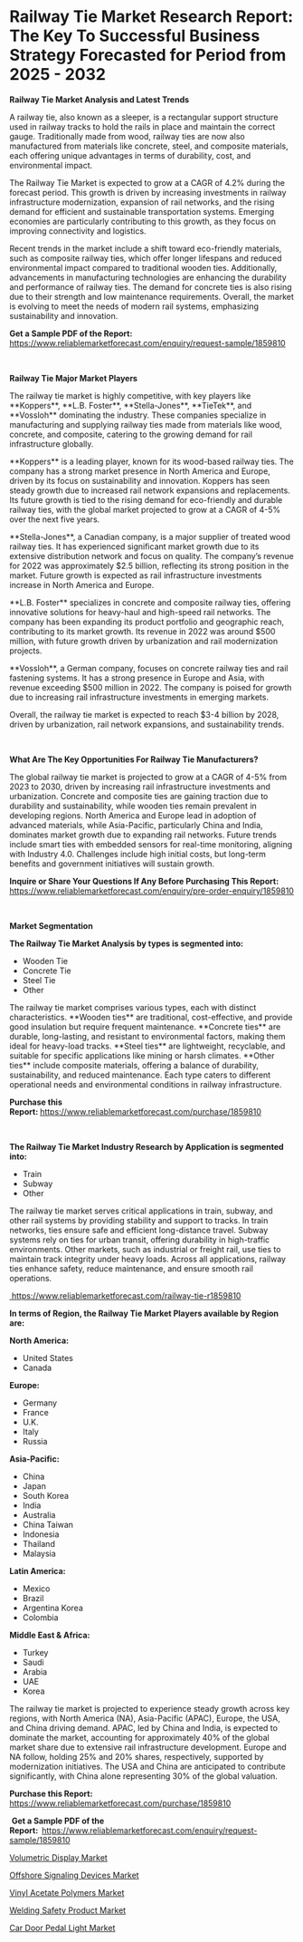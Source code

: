 <p><h1>Railway Tie Market Research Report: The Key To Successful Business Strategy Forecasted for Period from 2025 - 2032</h1></p><p><strong>Railway Tie Market Analysis and Latest Trends</strong></p>
<p><p>A railway tie, also known as a sleeper, is a rectangular support structure used in railway tracks to hold the rails in place and maintain the correct gauge. Traditionally made from wood, railway ties are now also manufactured from materials like concrete, steel, and composite materials, each offering unique advantages in terms of durability, cost, and environmental impact.</p><p>The Railway Tie Market is expected to grow at a CAGR of 4.2% during the forecast period. This growth is driven by increasing investments in railway infrastructure modernization, expansion of rail networks, and the rising demand for efficient and sustainable transportation systems. Emerging economies are particularly contributing to this growth, as they focus on improving connectivity and logistics.</p><p>Recent trends in the market include a shift toward eco-friendly materials, such as composite railway ties, which offer longer lifespans and reduced environmental impact compared to traditional wooden ties. Additionally, advancements in manufacturing technologies are enhancing the durability and performance of railway ties. The demand for concrete ties is also rising due to their strength and low maintenance requirements. Overall, the market is evolving to meet the needs of modern rail systems, emphasizing sustainability and innovation.</p></p>
<p><strong>Get a Sample PDF of the Report:&nbsp;</strong> <a href="https://www.reliablemarketforecast.com/enquiry/request-sample/1859810?utm_campaign=1141&utm_medium=2&utm_source=Github&utm_content=ia&utm_term=24012025&utm_id=railway-tie">https://www.reliablemarketforecast.com/enquiry/request-sample/1859810</a></p>
<p>&nbsp;</p>
<p><strong>Railway Tie Major Market Players</strong></p>
<p><p>The railway tie market is highly competitive, with key players like **Koppers**, **L.B. Foster**, **Stella-Jones**, **TieTek**, and **Vossloh** dominating the industry. These companies specialize in manufacturing and supplying railway ties made from materials like wood, concrete, and composite, catering to the growing demand for rail infrastructure globally.</p><p>**Koppers** is a leading player, known for its wood-based railway ties. The company has a strong market presence in North America and Europe, driven by its focus on sustainability and innovation. Koppers has seen steady growth due to increased rail network expansions and replacements. Its future growth is tied to the rising demand for eco-friendly and durable railway ties, with the global market projected to grow at a CAGR of 4-5% over the next five years.</p><p>**Stella-Jones**, a Canadian company, is a major supplier of treated wood railway ties. It has experienced significant market growth due to its extensive distribution network and focus on quality. The company’s revenue for 2022 was approximately $2.5 billion, reflecting its strong position in the market. Future growth is expected as rail infrastructure investments increase in North America and Europe.</p><p>**L.B. Foster** specializes in concrete and composite railway ties, offering innovative solutions for heavy-haul and high-speed rail networks. The company has been expanding its product portfolio and geographic reach, contributing to its market growth. Its revenue in 2022 was around $500 million, with future growth driven by urbanization and rail modernization projects.</p><p>**Vossloh**, a German company, focuses on concrete railway ties and rail fastening systems. It has a strong presence in Europe and Asia, with revenue exceeding $500 million in 2022. The company is poised for growth due to increasing rail infrastructure investments in emerging markets.</p><p>Overall, the railway tie market is expected to reach $3-4 billion by 2028, driven by urbanization, rail network expansions, and sustainability trends.</p></p>
<p>&nbsp;</p>
<p><strong>What Are The Key Opportunities For Railway Tie Manufacturers?</strong></p>
<p><p>The global railway tie market is projected to grow at a CAGR of 4-5% from 2023 to 2030, driven by increasing rail infrastructure investments and urbanization. Concrete and composite ties are gaining traction due to durability and sustainability, while wooden ties remain prevalent in developing regions. North America and Europe lead in adoption of advanced materials, while Asia-Pacific, particularly China and India, dominates market growth due to expanding rail networks. Future trends include smart ties with embedded sensors for real-time monitoring, aligning with Industry 4.0. Challenges include high initial costs, but long-term benefits and government initiatives will sustain growth.</p></p>
<p><strong>Inquire or Share Your Questions If Any Before Purchasing This Report:</strong> <a href="https://www.reliablemarketforecast.com/enquiry/pre-order-enquiry/1859810?utm_campaign=1141&utm_medium=2&utm_source=Github&utm_content=ia&utm_term=24012025&utm_id=railway-tie">https://www.reliablemarketforecast.com/enquiry/pre-order-enquiry/1859810</a></p>
<p>&nbsp;</p>
<p><strong>Market Segmentation</strong></p>
<p><strong>The Railway Tie Market Analysis by types is segmented into:</strong></p>
<p><ul><li>Wooden Tie</li><li>Concrete Tie</li><li>Steel Tie</li><li>Other</li></ul></p>
<p><p>The railway tie market comprises various types, each with distinct characteristics. **Wooden ties** are traditional, cost-effective, and provide good insulation but require frequent maintenance. **Concrete ties** are durable, long-lasting, and resistant to environmental factors, making them ideal for heavy-load tracks. **Steel ties** are lightweight, recyclable, and suitable for specific applications like mining or harsh climates. **Other ties** include composite materials, offering a balance of durability, sustainability, and reduced maintenance. Each type caters to different operational needs and environmental conditions in railway infrastructure.</p></p>
<p><strong>Purchase this Report:&nbsp;</strong><a href="https://www.reliablemarketforecast.com/purchase/1859810?utm_campaign=1141&utm_medium=2&utm_source=Github&utm_content=ia&utm_term=24012025&utm_id=railway-tie">https://www.reliablemarketforecast.com/purchase/1859810</a></p>
<p>&nbsp;</p>
<p><strong>The Railway Tie Market Industry Research by Application is segmented into:</strong></p>
<p><ul><li>Train</li><li>Subway</li><li>Other</li></ul></p>
<p><p>The railway tie market serves critical applications in train, subway, and other rail systems by providing stability and support to tracks. In train networks, ties ensure safe and efficient long-distance travel. Subway systems rely on ties for urban transit, offering durability in high-traffic environments. Other markets, such as industrial or freight rail, use ties to maintain track integrity under heavy loads. Across all applications, railway ties enhance safety, reduce maintenance, and ensure smooth rail operations.</p></p>
<p><a href="https://www.reliablemarketforecast.com/railway-tie-r1859810?utm_campaign=1141&utm_medium=2&utm_source=Github&utm_content=ia&utm_term=24012025&utm_id=railway-tie">&nbsp;https://www.reliablemarketforecast.com/railway-tie-r1859810</a></p>
<p><strong>In terms of Region, the Railway Tie Market Players available by Region are:</strong></p>
<p>
    <p> <strong> North America: </strong>
        <ul>
            <li>United States</li>
            <li>Canada</li>
        </ul>
        </p> 
    <p> <strong> Europe: </strong>
        <ul>
            <li>Germany</li>
            <li>France</li>
            <li>U.K.</li>
            <li>Italy</li>
            <li>Russia</li>
        </ul>
        </p> 
    <p> <strong> Asia-Pacific: </strong>
        <ul>
            <li>China</li>
            <li>Japan</li>
            <li>South Korea</li>
            <li>India</li>
            <li>Australia</li>
            <li>China Taiwan</li>
            <li>Indonesia</li>
            <li>Thailand</li>
            <li>Malaysia</li>
        </ul>
        </p> 
    <p> <strong> Latin America: </strong>
        <ul>
            <li>Mexico</li>
            <li>Brazil</li>
            <li>Argentina Korea</li>
            <li>Colombia</li>
        </ul>
        </p> 
    <p> <strong> Middle East & Africa: </strong>
        <ul>
            <li>Turkey</li>
            <li>Saudi</li>
            <li>Arabia</li>
            <li>UAE</li>
            <li>Korea</li>
        </ul>
    </p>
    </p>
<p><p>The railway tie market is projected to experience steady growth across key regions, with North America (NA), Asia-Pacific (APAC), Europe, the USA, and China driving demand. APAC, led by China and India, is expected to dominate the market, accounting for approximately 40% of the global market share due to extensive rail infrastructure development. Europe and NA follow, holding 25% and 20% shares, respectively, supported by modernization initiatives. The USA and China are anticipated to contribute significantly, with China alone representing 30% of the global valuation.</p></p>
<p><strong>Purchase this Report: </strong><a href="https://www.reliablemarketforecast.com/purchase/1859810?utm_campaign=1141&utm_medium=2&utm_source=Github&utm_content=ia&utm_term=24012025&utm_id=railway-tie">https://www.reliablemarketforecast.com/purchase/1859810</a></p>
<p>&nbsp;<strong>Get a Sample PDF of the Report:&nbsp;&nbsp;</strong><a href="https://www.reliablemarketforecast.com/enquiry/request-sample/1859810?utm_campaign=1141&utm_medium=2&utm_source=Github&utm_content=ia&utm_term=24012025&utm_id=railway-tie">https://www.reliablemarketforecast.com/enquiry/request-sample/1859810</a></p>
<p><strong></strong></p>
<p><p><a href="https://github.com/zupankocka/Market-Research-Report-List-1/blob/main/volumetric-display-market.md?utm_campaign=1141&utm_medium=2&utm_source=Github&utm_content=ia&utm_term=24012025&utm_id=railway-tie">Volumetric Display Market</a></p><p><a href="https://www.linkedin.com/pulse/growth-opportunities-challenges-offshore-signaling-devices-h63jf?utm_campaign=1141&utm_medium=2&utm_source=Github&utm_content=ia&utm_term=24012025&utm_id=railway-tie">Offshore Signaling Devices Market</a></p><p><a href="https://github.com/boisetwa16/Market-Research-Report-List-1/blob/main/vinyl-acetate-polymers-market.md?utm_campaign=1141&utm_medium=2&utm_source=Github&utm_content=ia&utm_term=24012025&utm_id=railway-tie">Vinyl Acetate Polymers Market</a></p><p><a href="https://www.linkedin.com/pulse/welding-safety-product-market-navigating-challenges-unlocking-iv4rc?utm_campaign=1141&utm_medium=2&utm_source=Github&utm_content=ia&utm_term=24012025&utm_id=railway-tie">Welding Safety Product Market</a></p><p><a href="https://www.linkedin.com/pulse/latest-market-analysis-shows-car-door-pedal-light-poised-khhaf?utm_campaign=1141&utm_medium=2&utm_source=Github&utm_content=ia&utm_term=24012025&utm_id=railway-tie">Car Door Pedal Light Market</a></p></p>